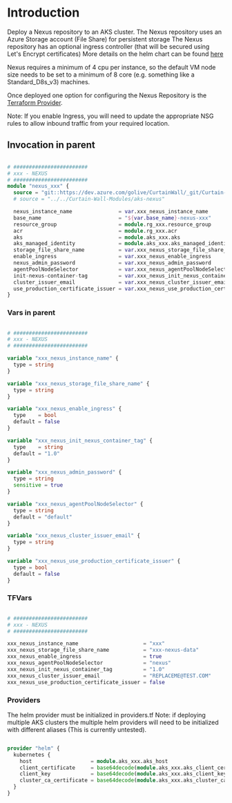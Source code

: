 # Introduction 

Deploy a Nexus repository to an AKS cluster.
The Nexus repository uses an Azure Storage account (File Share) for persistent storage
The Nexus repository has an optional ingress controller (that will be secured using Let's Encrypt certificates)
More details on the helm chart can be found [here](https://blog.memoryleek.co.uk/2023/02/09/deploying-and-configuring-nexus-repositories-on-aks-with-terraform.html)

Nexus requires a minimum of 4 cpu per instance, so the default VM node size needs to be set to a minimum of 8 core (e.g. something like a Standard_D8s_v3) machines.

Once deployed one option for configuring the Nexus Repository is the [Terraform Provider](https://registry.terraform.io/providers/datadrivers/nexus/latest/docs). 

Note: If you enable Ingress, you will need to update the appropriate NSG rules to allow inbound traffic from your required location. 


## Invocation in parent
``` terraform

# ########################
# xxx - NEXUS
# ########################
module "nexus_xxx" {
  source = "git::https://dev.azure.com/golive/CurtainWall/_git/Curtain-Wall-Modules//aks-nexus"
  # source = "../../Curtain-Wall-Modules/aks-nexus"

  nexus_instance_name               = var.xxx_nexus_instance_name
  base_name                         = "${var.base_name}-nexus-xxx"
  resource_group                    = module.rg_xxx.resource_group
  acr                               = module.rg_xxx.acr
  aks                               = module.aks_xxx.aks
  aks_managed_identity              = module.aks_xxx.aks_managed_identity
  storage_file_share_name           = var.xxx_nexus_storage_file_share_name
  enable_ingress                    = var.xxx_nexus_enable_ingress
  nexus_admin_password              = var.xxx_nexus_admin_password
  agentPoolNodeSelector             = var.xxx_nexus_agentPoolNodeSelector
  init-nexus-container-tag          = var.xxx_nexus_init_nexus_container_tag
  cluster_issuer_email              = var.xxx_nexus_cluster_issuer_email
  use_production_certificate_issuer = var.xxx_nexus_use_production_certificate_issuer
}

```

### Vars in parent
```terraform

# ########################
# xxx - NEXUS
# ########################

variable "xxx_nexus_instance_name" {
  type = string
}

variable "xxx_nexus_storage_file_share_name" {
  type = string
}

variable "xxx_nexus_enable_ingress" {
  type    = bool
  default = false
}

variable "xxx_nexus_init_nexus_container_tag" {
  type    = string
  default = "1.0"
}

variable "xxx_nexus_admin_password" {
  type = string
  sensitive = true
}

variable "xxx_nexus_agentPoolNodeSelector" {
  type = string
  default = "default"
}

variable "xxx_nexus_cluster_issuer_email" {
  type = string
}

variable "xxx_nexus_use_production_certificate_issuer" {
  type = bool
  default = false
}


```

### TFVars
```terraform

# ########################
# xxx - NEXUS
# ########################

xxx_nexus_instance_name                     = "xxx"
xxx_nexus_storage_file_share_name           = "xxx-nexus-data"
xxx_nexus_enable_ingress                    = true
xxx_nexus_agentPoolNodeSelector             = "nexus"
xxx_nexus_init_nexus_container_tag          = "1.0"
xxx_nexus_cluster_issuer_email              = "REPLACEME@TEST.COM"
xxx_nexus_use_production_certificate_issuer = false


```

### Providers

The helm provider must be initialized in providers.tf
Note: if deploying multiple AKS clusters the multiple helm providers will need to be initialized with different aliases (This is currently untested).

```terraform

provider "helm" {
  kubernetes {
    host                   = module.aks_xxx.aks_host
    client_certificate     = base64decode(module.aks_xxx.aks_client_certificate_base64)
    client_key             = base64decode(module.aks_xxx.aks_client_key_base64)
    cluster_ca_certificate = base64decode(module.aks_xxx.aks_cluster_ca_certificate_base64)
  }
}

```


